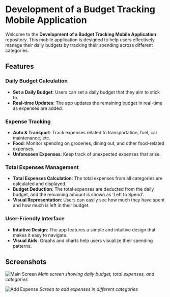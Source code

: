 # Development of a Budget Tracking Mobile Application

Welcome to the **Development of a Budget Tracking Mobile Application** repository. This mobile application is designed to help users effectively manage their daily budgets by tracking their spending across different categories.

## Features

### Daily Budget Calculation
- **Set a Daily Budget**: Users can set a daily budget that they aim to stick to.
- **Real-time Updates**: The app updates the remaining budget in real-time as expenses are added.

### Expense Tracking
- **Auto & Transport**: Track expenses related to transportation, fuel, car maintenance, etc.
- **Food**: Monitor spending on groceries, dining out, and other food-related expenses.
- **Unforeseen Expenses**: Keep track of unexpected expenses that arise.

### Total Expenses Management
- **Total Expenses Calculation**: The total expenses from all categories are calculated and displayed.
- **Budget Deduction**: The total expenses are deducted from the daily budget, and the remaining amount is shown as 'Left to Spend'.
- **Visual Representation**: Users can easily see how much they have spent and how much is left in their budget.

### User-Friendly Interface
- **Intuitive Design**: The app features a simple and intuitive design that makes it easy to navigate.
- **Visual Aids**: Graphs and charts help users visualize their spending patterns.

## Screenshots

![Main Screen](screenshots/main_screen.png)
*Main screen showing daily budget, total expenses, and categories*

![Add Expense](screenshots/add_expense.png)
*Screen to add expenses in different categories*

